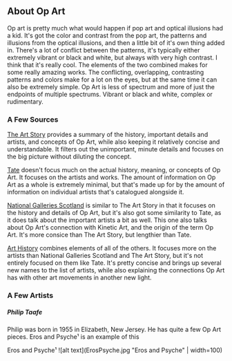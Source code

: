 ## About Op Art
Op art is pretty much what would happen if pop art and optical illusions had a kid. It's got the color and contrast from the pop art, the patterns and illusions from the optical illusions, and then a little bit of it's own thing added in. There's a lot of conflict between the patterns, it's typically either extremely vibrant or black and white, but always with very high contrast. I think that it's really cool. The elements of the two combined makes for some really amazing works. The conflicting, overlapping, contrasting patterns and colors make for a lot on the eyes, but at the same time it can also be extremely simple. Op Art is less of spectrum and more of just the endpoints of multiple spectrums. Vibrant or black and white, complex or rudimentary.
 

### A Few Sources

[The Art Story](https://www.theartstory.org/movement-op-art.htm) provides a summary of the history, important details and artists, and concepts of Op Art, while also keeping it relatively concise and understandable. It filters out the unimportant, minute details and focuses on the big picture without diluting the concept.

[Tate](https://www.tate.org.uk/art/art-terms/o/op-art) doesn't focus much on the actual history, meaning, or concepts of Op Art. It focuses on the artists and works. The amount of information on Op Art as a whole is extremely minimal, but that's made up for by the amount of information on individual artists that's catalogued alongside it.

[National Galleries Scotland](https://www.nationalgalleries.org/art-and-artists/glossary-terms/op-art) is similar to The Art Story in that it focuses on the history and details of Op Art, but it's also got some similarity to Tate, as it does talk about the important artists a bit as well. This one also talks about Op Art's connection with Kinetic Art, and the origin of the term Op Art. It's more consice than The Art Story, but lengthier than Tate.

[Art History](http://www.arthistory.net/op-art/) combines elements of all of the others. It focuses more on the artists than National Galleries Scotland and The Art Story, but it's not entirely focused on them like Tate. It's pretty concise and brings up several new names to the list of artists, while also explaining the connections Op Art has with other art movements in another new light.


### A Few Artists

##### Philip Taafe
Philip was born in 1955 in Elizabeth, New Jersey. He has quite a few Op Art pieces. Eros and Psyche¹ is an example of this


Eros and Psyche¹ ![alt text](ErosPsyche.jpg "Eros and Psyche" | width=100)







